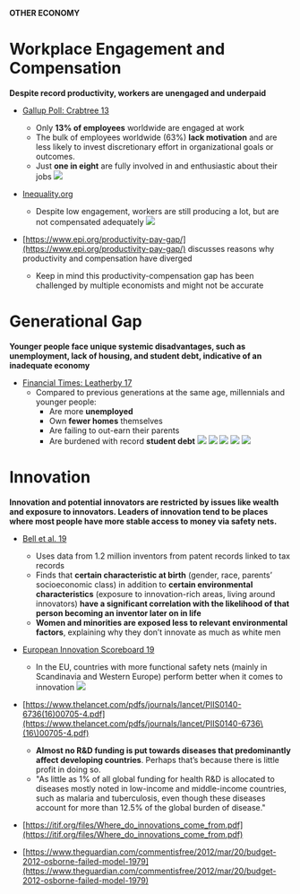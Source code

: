 **OTHER ECONOMY**
# **Workplace Engagement and Compensation**
**Despite record productivity, workers are unengaged and underpaid**

- [Gallup Poll: Crabtree 13](https://news.gallup.com/poll/165269/worldwide-employees-engaged-work.aspx)
  - Only **13% of employees** worldwide are engaged at work
  - The bulk of employees worldwide (63%) **lack motivation** and are less likely to invest discretionary effort in organizational goals or outcomes.
  - Just **one in eight** are fully involved in and enthusiastic about their jobs
![](https://github.com/source-library/source-library.github.io/blob/main/assets/other-economy-01.png?raw=true)

- [Inequality.org](https://inequality.org/facts/income-inequality/)
  - Despite low engagement, workers are still producing a lot, but are not compensated adequately
![](https://github.com/source-library/source-library.github.io/blob/main/assets/other-economy-02.png?raw=true)

- [https://www.epi.org/productivity-pay-gap/](https://www.epi.org/productivity-pay-gap/) discusses reasons why productivity and compensation have diverged
  - Keep in mind this productivity-compensation gap has been challenged by multiple economists and might not be accurate

# **Generational Gap**
**Younger people face unique systemic disadvantages, such as unemployment, lack of housing, and student debt, indicative of an inadequate economy**

- [Financial Times: Leatherby 17](https://www.ft.com/content/e5246526-8c2c-11e7-a352-e46f43c5825d)
  - Compared to previous generations at the same age, millennials and younger people:
    - Are more **unemployed**
    - Own **fewer homes** themselves
    - Are failing to out-earn their parents
    - Are burdened with record **student debt**
![](https://github.com/source-library/source-library.github.io/blob/main/assets/other-economy-03.png?raw=true)
![](https://github.com/source-library/source-library.github.io/blob/main/assets/other-economy-04.png?raw=true)
![](https://github.com/source-library/source-library.github.io/blob/main/assets/other-economy-05.png?raw=true)
![](https://github.com/source-library/source-library.github.io/blob/main/assets/other-economy-06.png?raw=true)
![](https://github.com/source-library/source-library.github.io/blob/main/assets/other-economy-07.png?raw=true)

# **Innovation**
**Innovation and potential innovators are restricted by issues like wealth and exposure to innovators. Leaders of innovation tend to be places where most people have more stable access to money via safety nets.**

- [Bell et al. 19](https://academic.oup.com/qje/article/134/2/647/5218522)
  - Uses data from 1.2 million inventors from patent records linked to tax records
  - Finds that **certain characteristic at birth** (gender, race, parents’ socioeconomic class) in addition to **certain environmental characteristics** (exposure to innovation-rich areas, living around innovators) **have a significant correlation with the likelihood of that person becoming an inventor later on in life**
  - **Women and minorities are exposed less to relevant environmental factors**, explaining why they don’t innovate as much as white men

- [European Innovation Scoreboard 19](https://ec.europa.eu/growth/industry/policy/innovation/scoreboards_en)
  - In the EU, countries with more functional safety nets (mainly in Scandinavia and Western Europe) perform better when it comes to innovation
![](https://github.com/source-library/source-library.github.io/blob/main/assets/other-economy-08.png?raw=true)

- [https://www.thelancet.com/pdfs/journals/lancet/PIIS0140-6736(16)00705-4.pdf](https://www.thelancet.com/pdfs/journals/lancet/PIIS0140-6736\(16\)00705-4.pdf)
  - **Almost no R&D funding is put towards diseases that predominantly affect developing countries**. Perhaps that’s because there is little profit in doing so.
  - "As little as 1% of all global funding for health R&D is allocated to diseases mostly noted in low-income and middle-income countries, such as malaria and tuberculosis, even though these diseases account for more than 12.5% of the global burden of disease."

- [https://itif.org/files/Where_do_innovations_come_from.pdf](https://itif.org/files/Where_do_innovations_come_from.pdf)

- [https://www.theguardian.com/commentisfree/2012/mar/20/budget-2012-osborne-failed-model-1979](https://www.theguardian.com/commentisfree/2012/mar/20/budget-2012-osborne-failed-model-1979)